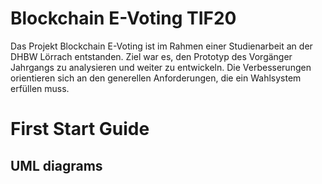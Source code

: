 # Blockchain E-Voting TIF20
Das  Projekt Blockchain E-Voting  ist im Rahmen einer Studienarbeit an der DHBW Lörrach entstanden. 
Ziel war es, den Prototyp des Vorgänger Jahrgangs zu analysieren und weiter zu entwickeln. Die Verbesserungen orientieren sich an den generellen Anforderungen, die ein Wahlsystem erfüllen muss.

# First Start Guide





## UML diagrams
